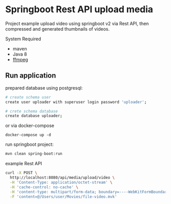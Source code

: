 # Springboot Rest API upload media

Project example upload video using springboot v2 via Rest API, then compressed and generated thumbnails of videos.

System Required 

- maven
- Java 8
- [ffmpeg](https://ffmpeg.org)

## Run application

prepared database using postgresql:

```bash
# create schema user
create user uploader with superuser login password 'uploader';

# crete schema database
create database uploader;
```

or via docker-compose

```docker
docker-compose up -d
```

run springboot project:

```bash
mvn clean spring-boot:run
```

example Rest API

```bash
curl -X POST \
  http://localhost:8080/api/media/upload/video \
  -H 'Content-Type: application/octet-stream' \
  -H 'cache-control: no-cache' \
  -H 'content-type: multipart/form-data; boundary=----WebKitFormBoundary7MA4YWxkTrZu0gW' \
  -F 'content=@/Users/user/Movies/file-video.mvk'
```

